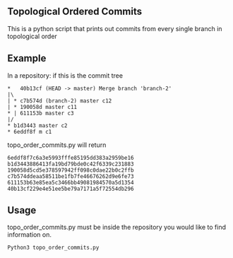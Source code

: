 ## Topological Ordered Commits
This is a python script that prints out commits from every single branch in topological order
## Example
In a repository: if this is the commit tree
```
*   40b13cf (HEAD -> master) Merge branch 'branch-2'
|\
| * c7b574d (branch-2) master c12
| * 190058d master c11
* | 611153b master c3
|/
* b1d3443 master c2
* 6eddf8f m c1
```
topo_order_commits.py will return
```
6eddf8f7c6a3e5993fffe85195dd383a2959be16
b1d3443886413fa19bd79bde0c42f6339c231883
190058d5cd5e378597942ff098c0dae22b0c2ffb
c7b574ddeaa58511be1fb7fe46676262d9e6fe73
611153b63e85ea5c3466bb49081984570a5d1354
40b13cf229e4e51ee5be79a7171a5f72554db296
```

## Usage
topo_order_commits.py must be inside the repository you would like to find information on.
```
Python3 topo_order_commits.py
```



